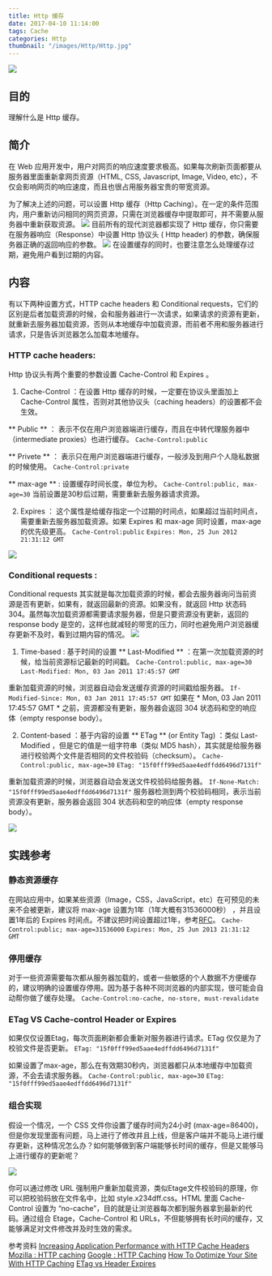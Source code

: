 ```yaml
---
title: Http 缓存
date: 2017-04-10 11:14:00
tags: Cache
categories: Http
thumbnail: "/images/Http/Http.jpg"
---
```

![](/images/Http/Http.jpg)

## 目的
理解什么是 Http 缓存。

<!--more-->

## 简介
在 Web 应用开发中，用户对网页的响应速度要求极高。如果每次刷新页面都要从服务器里面重新拿网页资源（HTML, CSS, Javascript, Image, Video, etc），不仅会影响网页的响应速度，而且也很占用服务器宝贵的带宽资源。

为了解决上述的问题，可以设置 Http 缓存（Http Caching）。在一定的条件范围内，用户重新访问相同的网页资源，只需在浏览器缓存中提取即可，并不需要从服务器中重新获取资源。
![](/images/Http/Cache/HttpCaching01.jpg)
目前所有的现代浏览器都实现了 Http 缓存，你只需要在服务器响应（Response）中设置 Http 协议头 ( Http header) 的参数，确保服务器正确的返回响应的参数。
![](/images/Http/Cache/HttpCaching02.jpg)
在设置缓存的同时，也要注意怎么处理缓存过期，避免用户看到过期的内容。

## 内容
有以下两种设置方式，HTTP cache headers 和 Conditional requests，它们的区别是后者加载资源的时候，会和服务器进行一次请求，如果请求的资源有更新，就重新去服务器加载资源，否则从本地缓存中加载资源，而前者不用和服务器进行请求，只是告诉浏览器怎么加载本地缓存。
### HTTP cache headers:
Http 协议头有两个重要的参数设置 Cache-Control 和 Expires 。
1. Cache-Control ：在设置 Http 缓存的时候，一定要在协议头里面加上 Cache-Control 属性，否则对其他协议头（caching headers）的设置都不会生效。

  ** Public ** ： 表示不仅在用户浏览器端进行缓存，而且在中转代理服务器中（intermediate proxies）也进行缓存。
  `Cache-Control:public`

  ** Privete ** ： 表示只在用户浏览器端进行缓存，一般涉及到用户个人隐私数据的时候使用。
  `Cache-Control:private`

  ** max-age ** : 设置缓存时间长度，单位为秒。
  `Cache-Control:public, max-age=30`
  当前设置是30秒后过期，需要重新去服务器请求资源。

2. Expires ： 这个属性是给缓存指定一个过期的时间点，如果超过当前时间点，需要重新去服务器加载资源。如果 Expires 和 max-age 同时设置，max-age 的优先级更高。
  `Cache-Control:public`
  `Expires: Mon, 25 Jun 2012 21:31:12 GMT`

![](/images/Http/Cache/HttpCaching04.jpg)

### Conditional requests :
Conditional requests 其实就是每次加载资源的时候，都会去服务器询问当前资源是否有更新，如果有，就返回最新的资源。如果没有，就返回 Http 状态码304。虽然每次加载资源都需要请求服务器，但是只要资源没有更新，返回的 response body 是空的，这样也就减轻的带宽的压力，同时也避免用户浏览器缓存更新不及时，看到过期内容的情况。
![](/images/Http/Cache/HttpCaching03.jpg)

1. Time-based : 基于时间的设置
  ** Last-Modified ** ：在第一次加载资源的时候，给当前资源标记最新的时间戳。
  `Cache-Control:public, max-age=30`
  `Last-Modified: Mon, 03 Jan 2011 17:45:57 GMT`

  重新加载资源的时候，浏览器自动会发送缓存资源的时间戳给服务器。
  `If-Modified-Since: Mon, 03 Jan 2011 17:45:57 GMT`
  如果在 * Mon, 03 Jan 2011 17:45:57 GMT * 之前，资源都没有更新，服务器会返回 304 状态码和空的响应体（empty response body）。

2. Content-based ：基于内容的设置
  ** ETag ** (or Entity Tag) ：类似 Last-Modified ，但是它的值是一组字符串（类似 MD5 hash），其实就是给服务器进行校验两个文件是否相同的文件校验码（checksum）。
  `Cache-Control:public, max-age=30`
  `ETag: "15f0fff99ed5aae4edffdd6496d7131f"`

  重新加载资源的时候，浏览器自动会发送文件校验码给服务器。
  `If-None-Match: "15f0fff99ed5aae4edffdd6496d7131f"`
  服务器检测到两个校验码相同，表示当前资源没有更新，服务器会返回 304 状态码和空的响应体（empty response body）。

![](/images/Http/Cache/HttpCaching05.jpg)

## 实践参考
### 静态资源缓存
在网站应用中，如果某些资源（Image，CSS，JavaScript，etc）在可预见的未来不会被更新，建议将 max-age 设置为1年（1年大概有31536000秒） ，并且设置1年后的 Expires 时间点。不建议把时间设置超过1年，参考[RFC](https://www.w3.org/Protocols/rfc2616/rfc2616-sec14.html#sec14.9)。
`Cache-Control:public; max-age=31536000`
`Expires: Mon, 25 Jun 2013 21:31:12 GMT`

### 停用缓存
对于一些资源需要每次都从服务器加载的，或者一些敏感的个人数据不方便缓存的，建议明确的设置缓存停用。因为基于各种不同浏览器的内部实现，很可能会自动帮你做了缓存处理。
`Cache-Control:no-cache, no-store, must-revalidate`

### ETag VS Cache-control Header or Expires
如果仅仅设置Etag，每次页面刷新都会重新对服务器进行请求。ETag 仅仅是为了校验文件是否更新。
`ETag: "15f0fff99ed5aae4edffdd6496d7131f"`

如果设置了max-age，那么在有效期30秒内，浏览器都只从本地缓存中加载资源，不会去请求服务器。
`Cache-Control:public, max-age=30`
`ETag: "15f0fff99ed5aae4edffdd6496d7131f"`

### 组合实现
假设一个情况，一个 CSS 文件你设置了缓存时间为24小时 (max-age=86400)，但是你发现里面有问题，马上进行了修改并且上线，但是客户端并不能马上进行缓存更新，这种情况怎么办？如何能够做到客户端能够长时间的缓存，但是又能够马上进行缓存的更新呢？

![](/images/Http/Cache/HttpCaching06.png)

你可以通过修改 URL 强制用户重新加载资源，类似Etage文件校验码的原理，你可以把校验码放在文件名中，比如 style.x234dff.css。HTML 里面 Cache-Control 设置为 “no-cache”，目的就是让浏览器每次都到服务器拿到最新的代码。通过组合 Etage，Cache-Control 和 URLs，不但能够拥有长时间的缓存，又能够满足对文件修改并及时生效的需求。

参考资料
[Increasing Application Performance with HTTP Cache Headers](https://devcenter.heroku.com/articles/increasing-application-performance-with-http-cache-headers)
[Mozilla : HTTP caching](https://developer.mozilla.org/en-US/docs/Web/HTTP/Caching)
[Google : HTTP Caching](https://developers.google.cn/web/fundamentals/performance/optimizing-content-efficiency/http-caching)
[How To Optimize Your Site With HTTP Caching](https://betterexplained.com/articles/how-to-optimize-your-site-with-http-caching/)
[ETag vs Header Expires](http://stackoverflow.com/questions/499966/etag-vs-header-expires)
